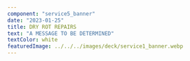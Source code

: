 ```yaml
---
component: "service5_banner"
date: "2023-01-25"
title: DRY ROT REPAIRS
text: "A MESSAGE TO BE DETERMINED"
textColor: white
featuredImage: ../../../images/deck/service1_banner.webp
---
```

